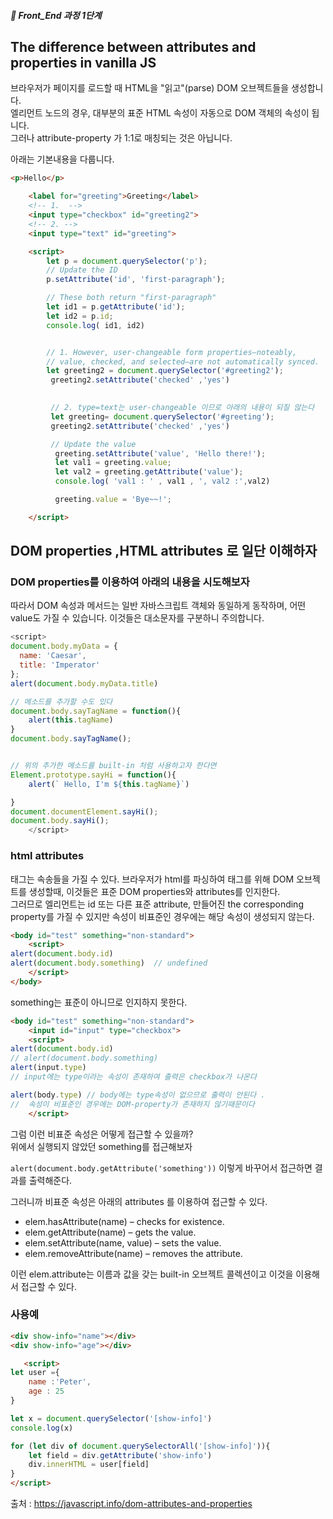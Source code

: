 ##### 🍑  Front_End 과정 1단계 

## The difference between attributes and properties in vanilla JS


브라우저가 페이지를 로드할 때 HTML을 "읽고"(parse) DOM 오브젝트들을 생성합니다.   
엘리먼트 노드의 경우,  대부분의 표준 HTML 속성이 자동으로 DOM 객체의 속성이 됩니다.   
그러나 attribute-property 가 1:1로 매칭되는 것은 아닙니다.  

아래는 기본내용을 다룹니다. 
```html
<p>Hello</p>

    <label for="greeting">Greeting</label>
    <!-- 1.  -->
    <input type="checkbox" id="greeting2">
    <!-- 2. -->
    <input type="text" id="greeting">

    <script>
        let p = document.querySelector('p');
        // Update the ID
        p.setAttribute('id', 'first-paragraph');

        // These both return "first-paragraph"
        let id1 = p.getAttribute('id');
        let id2 = p.id;
        console.log( id1, id2)


        // 1. However, user-changeable form properties—noteably, 
        // value, checked, and selected—are not automatically synced.
        let greeting2 = document.querySelector('#greeting2');
         greeting2.setAttribute('checked' ,'yes')

       
         // 2. type=text는 user-changeable 이므로 아래의 내용이 되질 않는다
         let greeting= document.querySelector('#greeting');
         greeting2.setAttribute('checked' ,'yes')

         // Update the value
          greeting.setAttribute('value', 'Hello there!');
          let val1 = greeting.value;
          let val2 = greeting.getAttribute('value');
          console.log( 'val1 : ' , val1 , ', val2 :',val2)

          greeting.value = 'Bye~~!';

    </script>

```
## DOM properties ,HTML attributes 로 일단 이해하자
### DOM properties를 이용하여 아래의 내용을 시도해보자
따라서 DOM 속성과 메서드는 일반 자바스크립트 객체와 동일하게 동작하며, 어떤 value도 가질 수 있습니다. 이것들은 대소문자를 구분하니 주의합니다.
```js
<script>
document.body.myData = {
  name: 'Caesar',
  title: 'Imperator'
};
alert(document.body.myData.title)

// 메소드를 추가할 수도 있다
document.body.sayTagName = function(){
    alert(this.tagName)
}
document.body.sayTagName();


// 위의 추가한 메소드를 built-in 처럼 사용하고자 한다면
Element.prototype.sayHi = function(){
    alert(` Hello, I'm ${this.tagName}`)

}
document.documentElement.sayHi();
document.body.sayHi();
    </script>

```

### html attributes   

태그는 속송들을 가질 수 있다. 브라우저가 html를 파싱하여 태그를 위해 DOM 오브젝트를 생성할때, 이것들은 표준 DOM properties와 attributes를 인지한다.   
그러므로 엘리먼트는 id 또는 다른 표준 attribute, 만들어진 the corresponding property를 가질 수 있지만 속성이 비표준인 경우에는 해당 속성이 생성되지 않는다.  

```html
<body id="test" something="non-standard">
    <script>
alert(document.body.id)
alert(document.body.something)  // undefined
    </script>
</body>

```
something는 표준이 아니므로 인지하지 못한다. 

```html
<body id="test" something="non-standard">
    <input id="input" type="checkbox">
    <script>
alert(document.body.id)
// alert(document.body.something)
alert(input.type)
// input에는 type이라는 속성이 존재하여 출력은 checkbox가 나온다

alert(body.type) // body에는 type속성이 없으므로 출력이 안된다 .
//  속성이 비표준인 경우에는 DOM-property가 존재하지 않기때문이다
    </script>
```
그럼 이런 비표준 속성은 어떻게 접근할 수 있을까?   
위에서 실행되지 않았던  something를 접근해보자  

``` alert(document.body.getAttribute('something')) ```  이렇게 바꾸어서 접근하면 결과를 출력해준다.    

그러니까 비표준 속성은 아래의 attributes 를 이용하여 접근할 수 있다.
- elem.hasAttribute(name) – checks for existence.
- elem.getAttribute(name) – gets the value.
- elem.setAttribute(name, value) – sets the value.
- elem.removeAttribute(name) – removes the attribute.

이런 elem.attribute는 이름과 값을 갖는 built-in 오브젝트 콜렉션이고 이것을 이용해서 접근할 수 있다.

### 사용예

```html
<div show-info="name"></div>
<div show-info="age"></div>

   <script>
let user ={
    name :'Peter',
    age : 25
}

let x = document.querySelector('[show-info]')
console.log(x)

for (let div of document.querySelectorAll('[show-info]')){
    let field = div.getAttribute('show-info')
    div.innerHTML = user[field]
}
</script>

```
출처 : https://javascript.info/dom-attributes-and-properties











